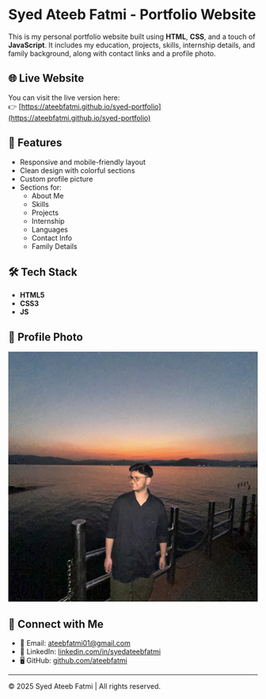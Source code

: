 # Syed Ateeb Fatmi - Portfolio Website

This is my personal portfolio website built using **HTML**, **CSS**, and a touch of **JavaScript**. It includes my education, projects, skills, internship details, and family background, along with contact links and a profile photo.

## 🌐 Live Website

You can visit the live version here:  
👉 [https://ateebfatmi.github.io/syed-portfolio](https://ateebfatmi.github.io/syed-portfolio)

## 📂 Features

- Responsive and mobile-friendly layout
- Clean design with colorful sections
- Custom profile picture
- Sections for:
  - About Me
  - Skills
  - Projects
  - Internship
  - Languages
  - Contact Info
  - Family Details

## 🛠️ Tech Stack

- **HTML5**
- **CSS3**
- **JS**

## 📸 Profile Photo

![Portfolio Preview](profile.jpg)

## 🔗 Connect with Me

- 📧 Email: [ateebfatmi01@gmail.com](mailto:ateebfatmi01@gmail.com)  
- 💼 LinkedIn: [linkedin.com/in/syedateebfatmi](https://www.linkedin.com/in/syedateebfatmi)  
- 🖥️ GitHub: [github.com/ateebfatmi](https://github.com/ateebfatmi)

---

© 2025 Syed Ateeb Fatmi | All rights reserved.
